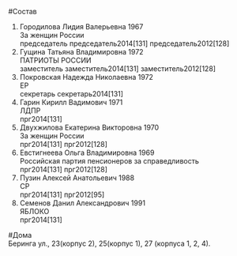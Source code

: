 #Состав  
1. Городилова Лидия Валерьевна 1967  
    За женщин России  
    председатель председатель2014[131] председатель2012[128]  
2. Гущина Татьяна Владимировна 1972  
    ПАТРИОТЫ РОССИИ  
    заместитель заместитель2014[131] заместитель2012[128]  
3. Покровская Надежда Николаевна 1972  
    ЕР  
    секретарь секретарь2014[131]  
4. Гарин Кирилл Вадимович 1971  
    ЛДПР  
    прг2014[131]  
5. Двухжилова Екатерина Викторовна 1970  
    За женщин России  
    прг2014[131] прг2012[128]  
6. Евстигнеева Ольга Владимировна 1969  
    Российская партия пенсионеров за справедливость  
    прг2014[131] прг2012[128]  
7. Пузин Алексей Анатольевич 1988  
    СР  
    прг2014[131] прг2012[95]  
8. Семенов Данил Александрович 1991  
    ЯБЛОКО  
    прг2014[131]  
  
#Дома  
Беринга ул.,    23(корпус 2), 25(корпус 1), 27 (корпуса 1, 2, 4).  
  
